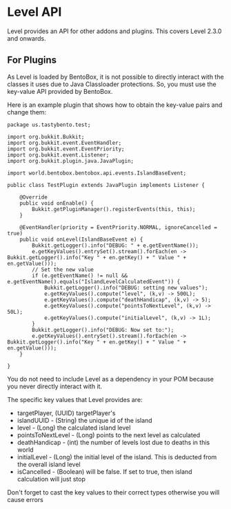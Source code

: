 # Level API

Level provides an API for other addons and plugins. This covers Level 2.3.0 and onwards.

## For Plugins

As Level is loaded by BentoBox, it is not possible to directly interact with the classes it uses due to Java Classloader protections. So, you must use the key-value API provided by BentoBox.

Here is an example plugin that shows how to obtain the key-value pairs and change them:

```
package us.tastybento.test;

import org.bukkit.Bukkit;
import org.bukkit.event.EventHandler;
import org.bukkit.event.EventPriority;
import org.bukkit.event.Listener;
import org.bukkit.plugin.java.JavaPlugin;

import world.bentobox.bentobox.api.events.IslandBaseEvent;

public class TestPlugin extends JavaPlugin implements Listener {

    @Override
    public void onEnable() {
        Bukkit.getPluginManager().registerEvents(this, this);
    }

    @EventHandler(priority = EventPriority.NORMAL, ignoreCancelled = true)
    public void onLevel(IslandBaseEvent e) {
        Bukkit.getLogger().info("DEBUG: " + e.getEventName());
        e.getKeyValues().entrySet().stream().forEach(en -> Bukkit.getLogger().info("Key " + en.getKey() + " Value " + en.getValue()));
        // Set the new value
        if (e.getEventName() != null && e.getEventName().equals("IslandLevelCalculatedEvent")) {
            Bukkit.getLogger().info("DEBUG: setting new values");
            e.getKeyValues().compute("level", (k,v) -> 500L);
            e.getKeyValues().compute("deathHandicap", (k,v) -> 5);
            e.getKeyValues().compute("pointsToNextLevel", (k,v) -> 50L);
            e.getKeyValues().compute("initialLevel", (k,v) -> 1L);
        }
        Bukkit.getLogger().info("DEBUG: Now set to:");
        e.getKeyValues().entrySet().stream().forEach(en -> Bukkit.getLogger().info("Key " + en.getKey() + " Value " + en.getValue()));
    }

}
```

You do not need to include Level as a dependency in your POM because you never directly interact with it.

The specific key values that Level provides are:

* targetPlayer, (UUID) targetPlayer's
* islandUUID - (String) the unique id of the island
* level - (Long) the calculated island level
* pointsToNextLevel - (Long) points to the next level as calculated
* deathHandicap - (int) the number of levels lost due to deaths in this world
* initialLevel - (Long) the initial level of the island. This is deducted from the overall island level
* isCancelled - (Boolean) will be false. If set to true, then island calculation will just stop

Don't forget to cast the key values to their correct types otherwise you will cause errors


